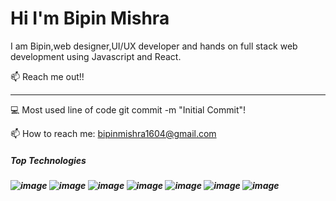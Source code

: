 
<h1 text-align = "centre">Hi I'm Bipin Mishra</h1>
I am Bipin,web designer,UI/UX developer and hands on full stack web development using Javascript and React.

📫 Reach me out!!
<hr>
💻 Most used line of code git commit -m "Initial Commit"!

📫 How to reach me: bipinmishra1604@gmail.com
<h5>Top Technologies<h5>


![image](https://user-images.githubusercontent.com/98827173/171575451-572c36ac-1c19-4e67-9923-717479f51bee.png)
![image](https://user-images.githubusercontent.com/98827173/171575742-12126aa3-b440-4460-acfe-c1e050a9b7c2.png)
![image](https://user-images.githubusercontent.com/98827173/171575848-54082675-3eac-4088-8e93-fdb859a3270a.png)
![image](https://user-images.githubusercontent.com/98827173/171575888-2e111228-ab73-4fe6-949f-6a00e40c4736.png)
![image](https://user-images.githubusercontent.com/98827173/171575921-03d1a965-e10c-43d7-bf44-6cffbc08ea93.png)
![image](https://user-images.githubusercontent.com/98827173/171575948-e45d7317-70c4-48ca-825c-4c89a24dc20b.png)
![image](https://user-images.githubusercontent.com/98827173/171575948-e45d7317-70c4-48ca-825c-4c89a24dc20b.png)

